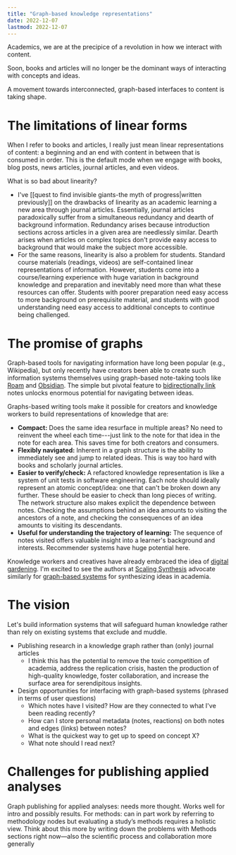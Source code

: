 ```yaml
---
title: "Graph-based knowledge representations"
date: 2022-12-07
lastmod: 2022-12-07
---
```


Academics, we are at the precipice of a revolution in how we interact with content.

Soon, books and articles will no longer be the dominant ways of interacting with concepts and ideas.

A movement towards interconnected, graph-based interfaces to content is taking shape.

# The limitations of linear forms

When I refer to books and articles, I really just mean linear representations of content: a beginning and an end with content in between that is consumed in order. This is the default mode when we engage with books, blog posts, news articles, journal articles, and even videos.

What is so bad about linearity?

- I've [[quest to find invisible giants-the myth of progress|written previously]] on the drawbacks of linearity as an academic learning a new area through journal articles. Essentially, journal articles paradoxically suffer from a simultaneous redundancy and dearth of background information. Redundancy arises because introduction sections across articles in a given area are needlessly similar. Dearth arises when articles on complex topics don't provide easy access to background that would make the subject more accessible.
- For the same reasons, linearity is also a problem for students. Standard course materials (readings, videos) are self-contained linear representations of information. However, students come into a course/learning experience with huge variation in background knowledge and preparation and inevitably need more than what these resources can offer. Students with poorer preparation need easy access to more background on prerequisite material, and students with good understanding need easy access to additional concepts to continue being challenged.


# The promise of graphs

Graph-based tools for navigating information have long been popular (e.g., Wikipedia), but only recently have creators been able to create such information systems themselves using graph-based note-taking tools like [Roam](https://roamresearch.com/) and [Obsidian](https://obsidian.md/). The simple but pivotal feature to [bidirectionally link](https://maggieappleton.com/bidirectionals) notes unlocks enormous potential for navigating between ideas.

Graphs-based writing tools make it possible for creators and knowledge workers to build representations of knowledge that are:

- **Compact:** Does the same idea resurface in multiple areas? No need to reinvent the wheel each time---just link to the note for that idea in the note for each area. This saves time for both creators and consumers.
- **Flexibly navigated:** Inherent in a graph structure is the ability to immediately see and jump to related ideas. This is way too hard with books and scholarly journal articles.
- **Easier to verify/check:** A refactored knowledge representation is like a system of unit tests in software engineering. Each note should ideally represent an atomic concept/idea: one that can't be broken down any further. These should be easier to check than long pieces of writing. The network structure also makes explicit the dependence between notes. Checking the assumptions behind an idea amounts to visiting the ancestors of a note, and checking the consequences of an idea amounts to visiting its descendants.
- **Useful for understanding the trajectory of learning:** The sequence of notes visited offers valuable insight into a learner's background and interests. Recommender systems have huge potential here.

Knowledge workers and creatives have already embraced the idea of [digital gardening](https://maggieappleton.com/garden-history). I'm excited to see the authors at [Scaling Synthesis](https://scalingsynthesis.com/) advocate similarly for [graph-based systems](https://scalingsynthesis.com/Q-What-is-a-decentralized-discourse-graph/) for synthesizing ideas in academia.

# The vision

Let's build information systems that will safeguard human knowledge rather than rely on existing systems that exclude and muddle.

- Publishing research in a knowledge graph rather than (only) journal articles
	- I think this has the potential to remove the toxic competition of academia, address the replication crisis, hasten the production of high-quality knowledge, foster collaboration, and increase the surface area for serendipitous insights.
- Design opportunities for interfacing with graph-based systems (phrased in terms of user questions)
	- Which notes have I visited? How are they connected to what I've been reading recently?
	- How can I store personal metadata (notes, reactions) on both notes and edges (links) between notes?
	- What is the quickest way to get up to speed on concept X?
	- What note should I read next?

# Challenges for publishing applied analyses

Graph publishing for applied analyses: needs more thought. Works well for intro and possibly results. For methods: can in part work by referring to methodology nodes but evaluating a study’s methods requires a holistic view. Think about this more by writing down the problems with Methods sections right now—also the scientific process and collaboration more generally

